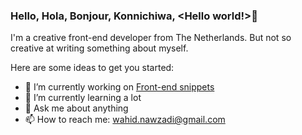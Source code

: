 ### Hello, Hola, Bonjour, Konnichiwa, <Hello world!>👋
I'm a creative front-end developer from The Netherlands. But not so creative at writing something about myself.

Here are some ideas to get you started:

- 🔭 I’m currently working on [Front-end snippets](https://github.com/WahidN/front-end-snippets)
- 🌱 I’m currently learning a lot
- 💬 Ask me about anything
- 📫 How to reach me: wahid.nawzadi@gmail.com


